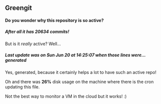 ## Greengit

#### Do you wonder why this repository is so active?

##### After all it has 20634 commits!

But is it *really* active? Well...

##### Last update was on Sun Jun 20 at 14:25:07 when those lines were... generated

Yes, generated, because it certainly helps a lot to have such an active repo!

Oh and there was **26%** disk usage on the machine
where there is the cron updating this file.

Not the best way to monitor a VM in the cloud but it works! :)
